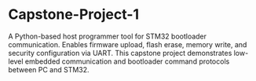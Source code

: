 # Capstone-Project-1
A Python-based host programmer tool for STM32 bootloader communication. Enables firmware upload, flash erase, memory write, and security configuration via UART. This capstone project demonstrates low-level embedded communication and bootloader command protocols between PC and STM32.
